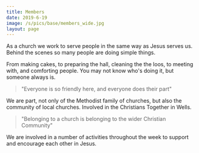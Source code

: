 ```yaml
---
title: Members
date: 2019-6-19
image: /s/pics/base/members_wide.jpg
layout: page
---
```

As a church we work to serve people in the same way as Jesus serves us. Behind the scenes so many people are doing simple things. 

From making cakes, to preparing the hall, cleaning the the loos, to meeting with, and comforting people. You may not know who's doing it, but someone always is.

> "Everyone is so friendly here, and everyone does their part"

We are part, not only of the Methodist family of churches, but also the community of local churches. Involved in the Christians Together in Wells.

> "Belonging to a church is belonging to the wider Christian Community"

We are involved in a number of activities throughout the week to support and encourage each other in Jesus.

